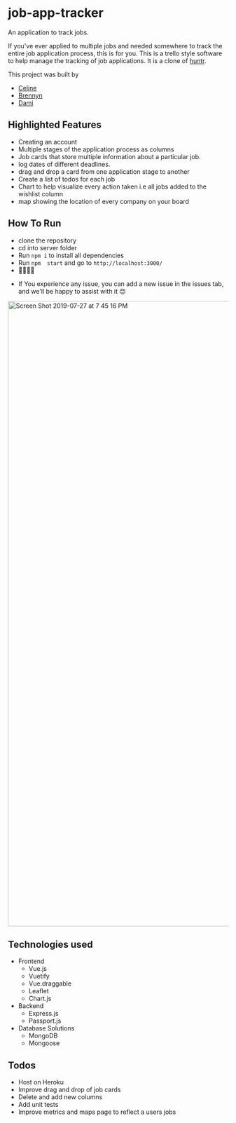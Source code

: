# job-app-tracker
An application to track jobs.

If you've ever applied to multiple jobs and needed somewhere to track the entire job application process, this is for you. This is a trello style software to help manage the tracking of job applications. It is a clone of [huntr](https://www.huntr.co/app/track/boards/589189b5448fe5e45f01256c/board?demo=1).


This project was built by
- [Celine](https://github.com/Surai98)
- [Brennyn](https://github.com/BrennynSimpson)
- [Dami](https://github.com/obayanju)

## Highlighted Features
- Creating an account
- Multiple stages of the application process as columns
- Job cards that store multiple information about a particular job.
- log dates of different deadlines.
- drag and drop a card from one application stage to another
- Create a list of todos for each job
- Chart to help visualize every action taken i.e all jobs added to the wishlist column
- map showing the location of every company on your board

## How To Run
- clone the repository
- cd into server folder
- Run `npm i` to install all dependencies
- Run `npm  start` and go to `http://localhost:3000/`
- 🥳🥳🥳🥳
* If You experience any issue, you can add a new issue in the issues tab, and we'll be happy to assist with it 😊

<img width="1427" alt="Screen Shot 2019-07-27 at 7 45 16 PM" src="https://user-images.githubusercontent.com/39537291/62001284-3c0e2680-b0aa-11e9-9015-de0858786944.png">



## Technologies used
- Frontend
  - Vue.js
  - Vuetify
  - Vue.draggable
  - Leaflet
  - Chart.js
- Backend
  - Express.js
  - Passport.js
- Database Solutions
  - MongoDB
  - Mongoose

## Todos
- Host on Heroku
- Improve drag and drop of job cards
- Delete and add new columns
- Add unit tests
- Improve metrics and maps page to reflect a users jobs
